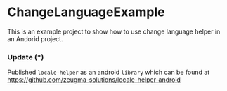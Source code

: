 # ChangeLanguageExample
This is an example project to show how to use change language helper in an Andorid project.


### Update (*)
Published `locale-helper` as an android `library` which can be found at 
https://github.com/zeugma-solutions/locale-helper-android
